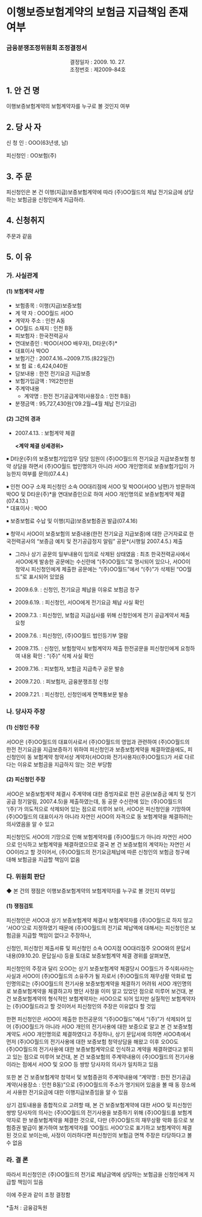 # 이행보증보험계약의 보험금 지급책임 존재 여부

### 금융분쟁조정위원회 조정결정서 
 
&nbsp;&nbsp;&nbsp;&nbsp;&nbsp;&nbsp;&nbsp;&nbsp;&nbsp;&nbsp; &nbsp;&nbsp;&nbsp;&nbsp;&nbsp;&nbsp;&nbsp;&nbsp;&nbsp;&nbsp; &nbsp;&nbsp;&nbsp;&nbsp;&nbsp;&nbsp;&nbsp;&nbsp;&nbsp;&nbsp; &nbsp;&nbsp;&nbsp;&nbsp;&nbsp;&nbsp;&nbsp;&nbsp;&nbsp;&nbsp;결정일자 : 2009. 10. 27.<br>&nbsp;&nbsp;&nbsp;&nbsp;&nbsp;&nbsp;&nbsp;&nbsp;&nbsp;&nbsp; &nbsp;&nbsp;&nbsp;&nbsp;&nbsp;&nbsp;&nbsp;&nbsp;&nbsp;&nbsp; &nbsp;&nbsp;&nbsp;&nbsp;&nbsp;&nbsp;&nbsp;&nbsp;&nbsp;&nbsp; &nbsp;&nbsp;&nbsp;&nbsp;&nbsp;&nbsp;&nbsp;&nbsp;&nbsp;&nbsp;조정번호 : 제2009-84호

## 1. 안 건 명 
이행보증보험계약의 보험계약자를 누구로 볼 것인지 여부

## 2. 당 사 자 
신 청 인  :  OOO(63년생, 남)

피신청인  :  OO보험(주)
 
## 3. 주    문
피신청인은 본 건 이행(지급)보증보험계약에 따라 (주)OO월드의 체납 전기요금에 상당하는 보험금을 신청인에게 지급하라. 

## 4. 신청취지 
주문과 같음

## 5. 이   유 
### 가. 사실관계 
#### (1) 보험계약 사항 

  * 보험종목 : 이행(지급)보증보험
  * 계 약 자 : OOO월드 서OO
  * 계약자 주소 : 인천 A동
  * OO월드 소재지 : 인천 B동
  * 피보험자 : 한국전력공사
  * 연대보증인 : 박OO(서OO 배우자), D타운(주)*
  * 대표이사 박OO
  * 보험기간 : 2007.4.16.~2009.7.15.(822일간)
  * 보 험 료 : 6,424,040원
  * 담보내용 : 한전 전기요금 지급보증
  * 보험가입금액 : 1억2천만원
  * 주계약내용
     - 계약명 : 한전 전기공급계약(사용장소 : 인천 B동)
  * 분쟁금액 : 95,727,430원(‘09.2월~4월 체납 전기요금)

#### (2) 그간의 경과
- 2007.4.13. : 보험계약 체결

   **<계약 체결 상세경위>**

￭ D타운(주)의 보증보험가입업무 담당 임원이 (주)OO월드의 전기요금 지급보증보험 청약 상담을 하면서 (주)OO월드 법인명의가 아니라 서OO 개인명의로 보증보험가입이 가능한지 여부를 문의(07.4.4.)

￭ 인천 OO구 소재 피신청인 소속 OO대리점에 서OO 및 박OO(서OO 남편)가 방문하여 박OO 및 D타운(주)*을 연대보증인으로 하여 서OO 개인명의로 보증보험계약 체결(07.4.13.)<br>
       * 대표이사 : 박OO

￭ 보증보험료 수납 및 이행(지급)보증보험증권 발급(07.4.16)

￭ 청약시 서OO이 보증보험의 보증내용(한전 전기요금 지급보증)에 대한 근거자료로 한국전력공사의 “보증금 예치 및 전기공급정지 알림” 공문*(시행일 2007.4.5.) 제출
   * 그러나 상기 공문의 일부내용이 임의로 삭제된 상태였음 : 최초 한국전력공사에서 서OO에게 발송한 공문에는 수신란에 “(주)OO월드”로 명시되어 있으나, 서OO이 청약시 피신청인에게 제출한 공문에는 “(주)OO월드”에서 “(주)”가 삭제된 “OO월드”로 표시되어 있었음  

- 2009.6.9. : 신청인, 전기요금 체납을 이유로 보험금 청구

- 2009.6.19. : 피신청인, 서OO에게 전기요금 체납 사실 확인

- 2009.7.3. : 피신청인, 보험금 지급심사를 위해 신청인에게 전기 공급계약서 제출 요청

- 2009.7.6. : 피신청인, (주)OO월드 법인등기부 열람

- 2009.7.15. : 신청인, 보험청약시 보험계약자 제출 한전공문을 피신청인에게 요청하여 내용 확인 : “(주)” 삭제 사실 확인

- 2009.7.16. : 피보험자, 보험금 지급촉구 공문 발송 

- 2009.7.20. : 피보험자, 금융분쟁조정 신청

- 2009.7.21. : 피신청인, 신청인에게 면책통보문 발송

### 나. 당사자 주장 
#### (1) 신청인 주장 
서OO은 (주)OO월드의 대표이사로서 (주)OO월드의 영업과 관련하여 (주)OO월드의 한전 전기요금을 지급보증하기 위하여 피신청인과 보증보험계약을 체결하였음에도, 피신청인이 동 보험계약 청약서상 계약자(서OO)와 전기사용자((주)OO월드)가 서로 다르다는 이유로 보험금을 지급하지 않는 것은 부당함

#### (2) 피신청인 주장
서OO은 보증보험계약 체결시 주계약에 대한 증빙자료로 한전 공문(보증금 예치 및 전기공급 정기알림, 2007.4.5)을 제출하였는데, 동 공문 수신란에 있는 (주)OO월드의 ‘(주)’가 의도적으로 삭제되어 있는 점으로 미루어 보아, 서OO은 피신청인을 기망하여 (주)OO월드의 대표이사가 아니라 자연인 서OO의 자격으로 동 보험계약을 체결하려는 의사였음을 알 수 있고

피신청인도 서OO의 기망으로 인해 보험계약자를 (주)OO월드가 아니라 자연인 서OO으로 인식하고 보험계약을 체결하였으므로 결국 본 건 보증보험의 계약자는 자연인 서OO이라고 할 것이어서, (주)OO월드의 전기요금체납에 따른 신청인의 보험금 청구에 대해 보험금을 지급할 책임이 없음

### 다. 위원회 판단
◆ 본 건의 쟁점은 이행보증보험계약의 보험계약자를 누구로 볼 것인지 여부임

#### (1) 쟁점검토  
피신청인은 서OO과 상기 보증보험계약 체결시 보험계약자를 (주)OO월드로 하지 않고 ‘서OO’으로 지정하였기 때문에 (주)OO월드의 전기료 체납액에 대해서는 피신청인은 보험금을 지급할 책임이 없다고 주장하나, 

신청인, 피신청인 제출서류 및 피신청인 소속 OO지점 OO대리점주 오OO와의 문답서 내용(09.10.20. 문답실시) 등을 토대로 보증보험계약 체결 경위를 살펴보면, 

피신청인의 주장과 달리 오OO는 상기 보증보험계약 체결당시 OO월드가 주식회사라는 사실과 서OO이 (주)OO월드의 소유주가 될 자로서 (주)OO월드의 재무상황 악화로 법인명의로는 (주)OO월드의 전기사용 보증보험계약을 체결하기 어려워 서OO 개인명의로 보증보험계약을 체결하고자 했던 사정을 이미 알고 있었던 점으로 미루어 보건대, 본 건 보증보험계약의 형식적인 보험계약자는 서OO으로 되어 있지만 실질적인 보험계약자는 (주)OO월드라고 할 것이어서 피신청인의 주장은 이유없다 할 것임  

한편 피신청인은 서OO이 제출한 한전공문의 “(주)OO월드”에서 “(주)”가 삭제되어 있어 (주)OO월드가 아니라 서OO 개인의 전기사용에 대한 보증으로 알고 본 건 보증보험계약도 서OO 개인명의로 체결하였다고 주장하나, 상기 문답서에 의하면 서OO측에서 먼저 (주)OO월드의 전기사용에 대한 보증보험 청약상담을 해왔고 이후 오OO도 (주)OO월드의 전기사용에 대한 보증보험계약으로 인식하고 계약을 체결하였다고 밝히고 있는 점으로 미루어 보건대, 본 건 보증보험의 주계약내용이 (주)OO월드의 전기사용이라는 점에서 서OO 및 오OO 등 쌍방 당사자의 의사가 일치하고 있음

또한 본 건 보증보험계약 청약서 및 보험증권의 주계약내용에 “계약명 : 한전 전기공급계약(사용장소 : 인천 B동)”으로 (주)OO월드의 주소가 명기되어 있음을 볼 때 동 장소에서 사용한 전기요금에 대한 이행지급보증임을 알 수 있음 
 
상기 검토내용을 종합적으로 고려할 때, 본 건 보증보험계약에 대한 서OO 및 피신청인 쌍방 당사자의 의사는 (주)OO월드의 전기사용을 보증하기 위해 (주)OO월드를 보험계약자로 한 보증보험계약을 체결한 것으로, 다만 (주)OO월드의 재무상황 악화 등으로 보험증권 발급이 불가하여 보험계약자를 ‘OO월드 서OO’으로 표기하고 보험계약이 체결된 것으로 보이는바, 사정이 이러하다면 피신청인의 보험금 면책 주장은 타당하다고 볼 수 없음


### 라. 결 론

따라서 피신청인은 (주)OO월드의 전기료 체납금액에 상당하는 보험금을 신청인에게 지급할 책임이 있음

이에 주문과 같이 조정 결정함  

*출처 : 금융감독원